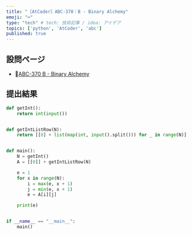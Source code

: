 ```yaml
---
title: "［AtCoder］ABC-370｜B - Binary Alchemy"
emoji: "⌨️"
type: "tech" # tech: 技術記事 / idea: アイデア
topics: ['python', 'AtCoder', 'abc']
published: true
---
```


## 設問ページ

- 🔗[ABC-370 B - Binary Alchemy](https://atcoder.jp/contests/abc370/tasks/abc370_b)

## 提出結果

```python
def getInt():
    return int(input())


def getIntListRow(N):
    return [[0] + list(map(int, input().split())) for _ in range(N)]


def main():
    N = getInt()
    A = [[0]] + getIntListRow(N)

    e = 1
    for x in range(N):
        i = max(e, x + 1)
        j = min(e, x + 1)
        e = A[i][j]

    print(e)


if __name__ == "__main__":
    main()
```
